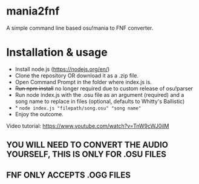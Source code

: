 # mania2fnf
A simple command line based osu!mania to FNF converter. 

# Installation & usage
- Install node.js (https://nodejs.org/en/)
- Clone the repository OR download it as a .zip file.
- Open Command Prompt in the folder where index.js is.
- ~~Run npm install~~ no longer required due to custom release of osu!parser
- Run node index.js with the .osu file as an argument (required) and a song name to replace in files (optional, defaults to Whitty's Ballistic)
- ^ ``node index.js "filepath/song.osu" "song name"``
- Enjoy the outcome.

Video tutorial:
https://www.youtube.com/watch?v=TnW9cWJ0ilM

## YOU WILL NEED TO CONVERT THE AUDIO YOURSELF, THIS IS ONLY FOR .OSU FILES
## FNF ONLY ACCEPTS .OGG FILES
